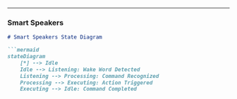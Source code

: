 
---

### **Smart Speakers**
```markdown
# Smart Speakers State Diagram

```mermaid
stateDiagram
    [*] --> Idle
    Idle --> Listening: Wake Word Detected
    Listening --> Processing: Command Recognized
    Processing --> Executing: Action Triggered
    Executing --> Idle: Command Completed
